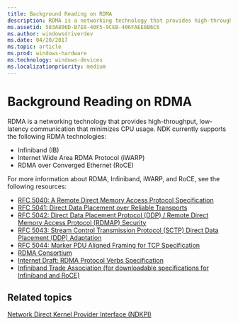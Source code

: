```yaml
---
title: Background Reading on RDMA
description: RDMA is a networking technology that provides high-throughput, low-latency communication that minimizes CPU usage.
ms.assetid: 583A806D-B7E8-40F5-9CEB-406FAEE8B6C6
ms.author: windowsdriverdev
ms.date: 04/20/2017
ms.topic: article
ms.prod: windows-hardware
ms.technology: windows-devices
ms.localizationpriority: medium
---
```


# Background Reading on RDMA


RDMA is a networking technology that provides high-throughput, low-latency communication that minimizes CPU usage. NDK currently supports the following RDMA technologies:

-   Infiniband (IB)
-   Internet Wide Area RDMA Protocol (iWARP)
-   RDMA over Converged Ethernet (RoCE)

For more information about RDMA, Infiniband, iWARP, and RoCE, see the following resources:

-   [RFC 5040: A Remote Direct Memory Access Protocol Specification](http://tools.ietf.org/html/rfc5040)
-   [RFC 5041: Direct Data Placement over Reliable Transports](http://tools.ietf.org/html/rfc5041)
-   [RFC 5042: Direct Data Placement Protocol (DDP) / Remote Direct Memory Access Protocol (RDMAP) Security](http://tools.ietf.org/html/rfc5042)
-   [RFC 5043: Stream Control Transmission Protocol (SCTP) Direct Data Placement (DDP) Adaptation](http://tools.ietf.org/html/rfc5043)
-   [RFC 5044: Marker PDU Aligned Framing for TCP Specification](http://tools.ietf.org/html/rfc5044)
-   [RDMA Consortium](http://www.rdmaconsortium.org/)
-   [Internet Draft: RDMA Protocol Verbs Specification](http://tools.ietf.org/html/draft-hilland-rddp-verbs-00)
-   [Infiniband Trade Association (for downloadable specifications for Infiniband and RoCE)](http://www.infinibandta.org/)

## Related topics


[Network Direct Kernel Provider Interface (NDKPI)](network-direct-kernel-programming-interface--ndkpi-.md)

 

 






